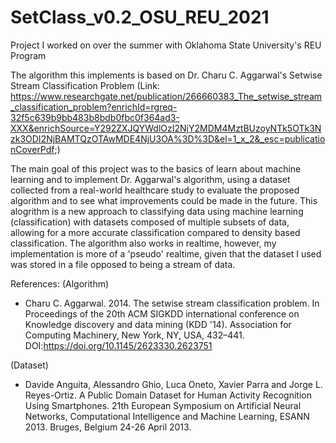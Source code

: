 # SetClass_v0.2_OSU_REU_2021
Project I worked on over the summer with Oklahoma State University's REU Program

The algorithm this implements is based on Dr. Charu C. Aggarwal's Setwise Stream Classification Problem 
(Link: https://www.researchgate.net/publication/266660383_The_setwise_stream_classification_problem?enrichId=rgreq-32f5c639b9bb483b8bdb0fbc0f364ad3-XXX&enrichSource=Y292ZXJQYWdlOzI2NjY2MDM4MztBUzoyNTk5OTk3Nzk3ODI2NjBAMTQzOTAwMDE4NjU3OA%3D%3D&el=1_x_2&_esc=publicationCoverPdf;)

The main goal of this project was to the basics of learn about machine learning and to implement Dr. Aggarwal's algorithm, using a dataset collected from a real-world healthcare study to evaluate the proposed algorithm and to see what improvements could be made in the future. This alogrithm is a new approach to classifying data using machine learning (classification) with datasets composed of multiple subsets of data, allowing for a more accurate classification compared to density based classification. The algorithm also works in realtime, however, my implementation is more of a 'pseudo' realtime, given that the dataset I used was stored in a file opposed to being a stream of data.

References:
(Algorithm)
- Charu C. Aggarwal. 2014. The setwise stream classification problem. In Proceedings of the 20th ACM SIGKDD international conference on Knowledge discovery and data mining (KDD '14). Association for Computing Machinery, New York, NY, USA, 432–441. DOI:https://doi.org/10.1145/2623330.2623751
  
(Dataset)
- Davide Anguita, Alessandro Ghio, Luca Oneto, Xavier Parra and Jorge L. Reyes-Ortiz. A Public Domain Dataset for Human Activity Recognition Using Smartphones. 21th European Symposium on Artificial Neural Networks, Computational Intelligence and Machine Learning, ESANN 2013. Bruges, Belgium 24-26 April 2013.
